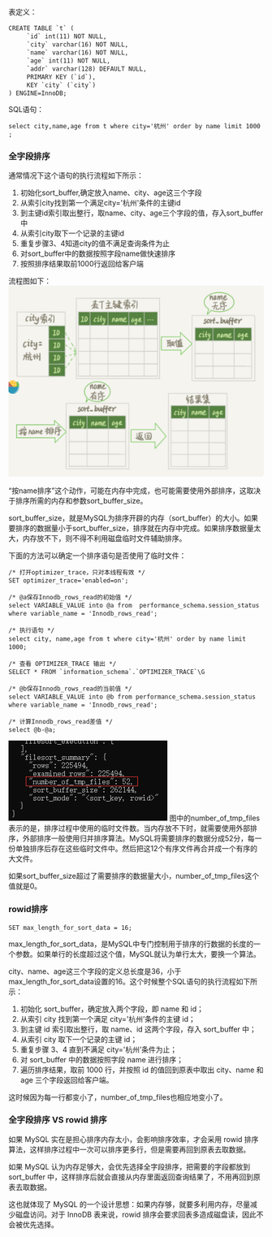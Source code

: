 表定义：
```
CREATE TABLE `t` (
     `id` int(11) NOT NULL, 
     `city` varchar(16) NOT NULL, 
     `name` varchar(16) NOT NULL, 
     `age` int(11) NOT NULL, 
     `addr` varchar(128) DEFAULT NULL, 
     PRIMARY KEY (`id`), 
     KEY `city` (`city`)
) ENGINE=InnoDB;
```

SQL语句：
```
select city,name,age from t where city='杭州' order by name limit 1000 ;
```

### 全字段排序

通常情况下这个语句的执行流程如下所示：
1. 初始化sort_buffer,确定放入name、city、age这三个字段
2. 从索引city找到第一个满足city='杭州'条件的主键id
3. 到主键id索引取出整行，取name、city、age三个字段的值，存入sort_buffer中
4. 从索引city取下一个记录的主键id
5. 重复步骤3、4知道city的值不满足查询条件为止
6. 对sort_buffer中的数据按照字段name做快速排序
7. 按照排序结果取前1000行返回给客户端

流程图如下：
![image](source/6-1.png)

“按name排序”这个动作，可能在内存中完成，也可能需要使用外部排序，这取决于排序所需的内存和参数sort_buffer_size。

sort_buffer_size，就是MySQL为排序开辟的内存（sort_buffer）的大小。如果要排序的数据量小于sort_buffer_size，排序就在内存中完成。如果排序数据量太大，内存放不下，则不得不利用磁盘临时文件辅助排序。

下面的方法可以确定一个排序语句是否使用了临时文件：
```
/* 打开optimizer_trace，只对本线程有效 */
SET optimizer_trace='enabled=on'; 

/* @a保存Innodb_rows_read的初始值 */
select VARIABLE_VALUE into @a from  performance_schema.session_status where variable_name = 'Innodb_rows_read';

/* 执行语句 */
select city, name,age from t where city='杭州' order by name limit 1000; 

/* 查看 OPTIMIZER_TRACE 输出 */
SELECT * FROM `information_schema`.`OPTIMIZER_TRACE`\G

/* @b保存Innodb_rows_read的当前值 */
select VARIABLE_VALUE into @b from performance_schema.session_status where variable_name = 'Innodb_rows_read';

/* 计算Innodb_rows_read差值 */
select @b-@a;
```

![image](source/6-2.png)
图中的number_of_tmp_files表示的是，排序过程中使用的临时文件数。当内存放不下时，就需要使用外部排序，外部排序一般使用归并排序算法。MySQL将需要排序的数据分成52分，每一份单独排序后存在这些临时文件中。然后把这12个有序文件再合并成一个有序的大文件。

如果sort_buffer_size超过了需要排序的数据量大小，number_of_tmp_files这个值就是0。

### rowid排序
```
SET max_length_for_sort_data = 16;
```

max_length_for_sort_data，是MySQL中专门控制用于排序的行数据的长度的一个参数。如果单行的长度超过这个值，MySQL就认为单行太大，要换一个算法。

city、name、age这三个字段的定义总长度是36，小于max_length_for_sort_data设置的16。这个时候整个SQL语句的执行流程如下所示：
1. 初始化 sort_buffer，确定放入两个字段，即 name 和 id；
2. 从索引 city 找到第一个满足 city='杭州’条件的主键 id；
3. 到主键 id 索引取出整行，取 name、id 这两个字段，存入 sort_buffer 中；
4. 从索引 city 取下一个记录的主键 id；
5. 重复步骤 3、4 直到不满足 city='杭州’条件为止；
6. 对 sort_buffer 中的数据按照字段 name 进行排序；
7. 遍历排序结果，取前 1000 行，并按照 id 的值回到原表中取出 city、name 和 age 三个字段返回给客户端。

这时候因为每一行都变小了，number_of_tmp_files也相应地变小了。

### 全字段排序 VS rowid 排序
如果 MySQL 实在是担心排序内存太小，会影响排序效率，才会采用 rowid 排序算法，这样排序过程中一次可以排序更多行，但是需要再回到原表去取数据。

如果 MySQL 认为内存足够大，会优先选择全字段排序，把需要的字段都放到 sort_buffer 中，这样排序后就会直接从内存里面返回查询结果了，不用再回到原表去取数据。

这也就体现了 MySQL 的一个设计思想：如果内存够，就要多利用内存，尽量减少磁盘访问。对于 InnoDB 表来说，rowid 排序会要求回表多造成磁盘读，因此不会被优先选择。